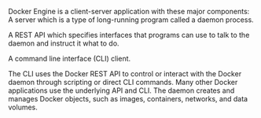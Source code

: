 Docker Engine is a client-server application with these major components:
A server which is a type of long-running program called a daemon process.


A REST API which specifies interfaces that programs can use to talk to the daemon and instruct it what to do.

A command line interface (CLI) client.


The CLI uses the Docker REST API to control or interact with the Docker daemon through scripting or direct CLI commands. Many other Docker applications use the underlying API and CLI.
The daemon creates and manages Docker objects, such as images, containers, networks, and data volumes.
